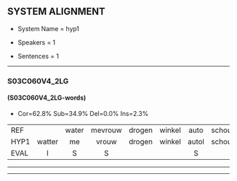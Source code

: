 
## SYSTEM ALIGNMENT

- System Name = hyp1

- Speakers = 1

- Sentences = 1

---

### S03C060V4_2LG

#### (S03C060V4_2LG-words)

- Cor=62.8%	Sub=34.9%	Del=0.0%	Ins=2.3%

|  |  |  |  |  |  |  |  |  |  |  |  |  |  |  |  |  |  |  |  |  |  |  |  |  |  |  |  |  |  |  |  |  |  |  |  |  |  |  |  |  |  |  |  |
|:--- |:---:|:---:|:---:|:---:|:---:|:---:|:---:|:---:|:---:|:---:|:---:|:---:|:---:|:---:|:---:|:---:|:---:|:---:|:---:|:---:|:---:|:---:|:---:|:---:|:---:|:---:|:---:|:---:|:---:|:---:|:---:|:---:|:---:|:---:|:---:|:---:|:---:|:---:|:---:|:---:|:---:|:---:|:---:|
| REF |  | water | mevrouw | drogen | winkel | auto | schouders | verhaal | koning | moeilijk | speelplaats | drinken | hoofdpijn | regen | vliegtuig | stoppen | opnieuw | gooien | sneeuwen | moeder | liedje | potlood | fietsbel | vinger | dichtbij | meisje | * | chauffeur | muziek | waarom | scheuren | lawaai | zwemmen | vuurwerk | appel | cola | kussen | eerste | circus | kleuren | voetbal | *t | vlinder |
| HYP1 | watter | me | vrouw | drogen | winkel | autol | schouders | verhaal | konin | moeilijk | speelplaats | drinken | hoofdpijn | riggen | vliegtuig | stoppen | opnieuw | gooien | sneeuwen | moder | leedje | potloot | fietsbel | vinger | dichtbij | masje | fa | chauffeur | muziek | waarom | skeren | lawaai | zwemmen | vuerwerk | appel | cola | kusshen | eerste | circus | kleuren | voetbal | uh | vleemde |
| EVAL | I | S | S |  |  | S |  |  | S |  |  |  |  | S |  |  |  |  |  | S | S | S |  |  |  | S | S |  |  |  | S |  |  | S |  |  | S |  |  |  |  | S | S |
---

---

